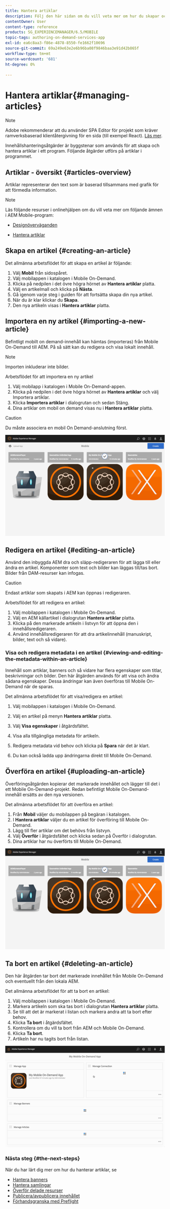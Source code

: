 ```yaml
---
title: Hantera artiklar
description: Följ den här sidan om du vill veta mer om hur du skapar och hanterar artiklar.
contentOwner: User
content-type: reference
products: SG_EXPERIENCEMANAGER/6.5/MOBILE
topic-tags: authoring-on-demand-services-app
exl-id: ea6c8aa3-f86e-4878-8550-fe1662f10696
source-git-commit: 69a249e63e2e6b96ba08f9846baa3e91d42b865f
workflow-type: tm+mt
source-wordcount: '681'
ht-degree: 0%

---
```


# Hantera artiklar{#managing-articles}

>[!NOTE]
>
>Adobe rekommenderar att du använder SPA Editor för projekt som kräver ramverksbaserad klientåtergivning för en sida (till exempel React). [Läs mer](/help/sites-developing/spa-overview.md).

Innehållshanteringsåtgärder är byggstenar som används för att skapa och hantera artiklar i ett program. Följande åtgärder utförs på artiklar i programmet.

## Artiklar - översikt {#articles-overview}

Artiklar representerar den text som är baserad tillsammans med grafik för att förmedla information.

>[!NOTE]
>
>Läs följande resurser i onlinehjälpen om du vill veta mer om följande ämnen i AEM Mobile-program:
>
>* [Designöverväganden](https://helpx.adobe.com/digital-publishing-solution/help/design-app.html)
>
>* [Hantera artiklar](https://helpx.adobe.com/digital-publishing-solution/help/creating-articles.html)
>

## Skapa en artikel {#creating-an-article}

Det allmänna arbetsflödet för att skapa en artikel är följande:

1. Välj **Mobil** från sidospåret.
1. Välj mobilappen i katalogen i Mobile On-Demand.
1. Klicka på nedpilen i det övre högra hörnet av **Hantera artiklar** platta.
1. Välj en artikelmall och klicka på **Nästa**.
1. Gå igenom varje steg i guiden för att fortsätta skapa din nya artikel.
1. När du är klar klickar du **Skapa**.
1. Den nya artikeln visas i **Hantera artiklar** platta.

## Importera en ny artikel {#importing-a-new-article}

Befintligt mobilt on demand-innehåll kan hämtas (importeras) från Mobile On-Demand till AEM. På så sätt kan du redigera och visa lokalt innehåll.

>[!NOTE]
>
>Importen inkluderar inte bilder.

Arbetsflödet för att importera en ny artikel

1. Välj mobilapp i katalogen i Mobile On-Demand-appen.
1. Klicka på nedpilen i det övre högra hörnet av **Hantera artiklar** och välj Importera artiklar.
1. Klicka **Importera artiklar** i dialogrutan och sedan Stäng.
1. Dina artiklar om mobil on demand visas nu i **Hantera artiklar** platta.

>[!CAUTION]
>
>Du måste associera en mobil On Demand-anslutning först.

![chlimage_1-3](assets/chlimage_1-3.gif)

## Redigera en artikel {#editing-an-article}

Använd den inbyggda AEM dra och släpp-redigeraren för att lägga till eller ändra en artikel. Komponenter som text och bilder kan läggas till/tas bort. Bilder från DAM-resurser kan infogas.

>[!CAUTION]
>
>Endast artiklar som skapats i AEM kan öppnas i redigeraren.

Arbetsflödet för att redigera en artikel:

1. Välj mobilappen i katalogen i Mobile On-Demand.
1. Välj en AEM källartikel i dialogrutan **Hantera artiklar** platta.
1. Klicka på den markerade artikeln i listvyn för att öppna den i innehållsredigeraren.
1. Använd innehållsredigeraren för att dra artikelinnehåll (manuskript, bilder, text och så vidare).

### Visa och redigera metadata i en artikel {#viewing-and-editing-the-metadata-within-an-article}

Innehåll som artiklar, banners och så vidare har flera egenskaper som titlar, beskrivningar och bilder. Den här åtgärden används för att visa och ändra sådana egenskaper. Dessa ändringar kan även överföras till Mobile On-Demand när de sparas.

Det allmänna arbetsflödet för att visa/redigera en artikel:

1. Välj mobilappen i katalogen i Mobile On-Demand.
1. Välj en artikel på menyn **Hantera artiklar** platta.

1. Välj **Visa egenskaper** i åtgärdsfältet.
1. Visa alla tillgängliga metadata för artikeln.
1. Redigera metadata vid behov och klicka på **Spara** när det är klart.
1. Du kan också ladda upp ändringarna direkt till Mobile On-Demand.

## Överföra en artikel {#uploading-an-article}

Överföringsåtgärden kopierar det markerade innehållet och lägger till det i ett Mobile On-Demand-projekt. Redan befintligt Mobile On-Demand-innehåll ersätts av den nya versionen.

Det allmänna arbetsflödet för att överföra en artikel:

1. Från **Mobil** väljer du mobilappen på begäran i katalogen.
1. I **Hantera artiklar** väljer du en artikel för överföring till Mobile On-Demand.
1. Lägg till fler artiklar om det behövs från listvyn.
1. Välj **Överför** i åtgärdsfältet och klicka sedan på Överför i dialogrutan.
1. Dina artiklar har nu överförts till Mobile On-Demand.

![chlimage_1-4](assets/chlimage_1-4.gif)

## Ta bort en artikel {#deleting-an-article}

Den här åtgärden tar bort det markerade innehållet från Mobile On-Demand och eventuellt från den lokala AEM.

Det allmänna arbetsflödet för att ta bort en artikel:

1. Välj mobilappen i katalogen i Mobile On-Demand.
1. Markera artikeln som ska tas bort i dialogrutan **Hantera artiklar** platta.
1. Se till att det är markerat i listan och markera andra att ta bort efter behov.
1. Klicka **Ta bort** i åtgärdsfältet.
1. Kontrollera om du vill ta bort från AEM och Mobile On-Demand.
1. Klicka **Ta bort**.
1. Artikeln har nu tagits bort från listan.

![chlimage_1-5](assets/chlimage_1-5.gif)

### Nästa steg {#the-next-steps}

När du har lärt dig mer om hur du hanterar artiklar, se

* [Hantera banners](/help/mobile/mobile-on-demand-managing-banners.md)
* [Hantera samlingar](/help/mobile/mobile-on-demand-managing-collections.md)
* [Överför delade resurser](/help/mobile/mobile-on-demand-shared-resources.md)
* [Publicera/avpublicera innehållet](/help/mobile/mobile-on-demand-publishing-unpublishing.md)
* [Förhandsgranska med Preflight](/help/mobile/aem-mobile-manage-ondemand-services.md)

